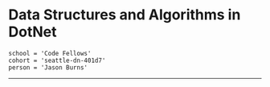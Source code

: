 # Data Structures and Algorithms in DotNet
```
school = 'Code Fellows'
cohort = 'seattle-dn-401d7'
person = 'Jason Burns'
```
------------------------------



<!-- <a id="contents"></a>

### Contents <br> -->

<!-- ##### Data Structures <br>

1. [single_linked_list](#single_linked_list)

##### Sorts <br>

1. [selection_sort](#selection_sort) -->

<!-- #### Algorithms/Challenges

1. [binary_search](#binary_search)

1. [FifoAnimalShelter](#FifoAnimalShelter)

1. [FizzBuzzTree](#FizzBuzzTree)

1. [LinkedListMerge](#LLMerge)

1. [MultiBracketValidation](#MultiBracketValidation)

1. [QueueWithStacks](#QueueWithStacks)

#### Data Structures

1. [singly_linked_list](#singly_linked_list)

1. [BinaryTree](#BinaryTree)

1. [stack_queue](#stack_queue) -->

<!-- 1. [graph](#graph) -->


<!-- ------------------------------

<a id="binary_search"></a>

## Binary Search

### Description
Binary search on an array/list of sorted values, also known as half-interval search.
It repeatedly narrows an array by half to the left or right based on weather or not he middle point is higher, lower than the search key, until the key is found or not.

[See code](https://github.com/jasonb315/data-structures-and-algorithms-dn/tree/master/Challenges/BinarySearch)

<a id="FifoAnimalShelter"></a>

## Fifo Animal Shelter

### Description
Animal Shelter class that takes in cat and dog objects. A visitor(CLI) can adopt/dedopt a cat or dog.

[See code](https://github.com/jasonb315/data-structures-and-algorithms-dn/tree/master/Challenges/FifoAnimalShelter)

<a id="FizzBuzzTree"></a>

## Fizz Buzz Tree

### Description
Method which takes in a tree of int values, and replaces values with fizz, buzz, or fizzbuzz.

[See code](https://github.com/jasonb315/data-structures-and-algorithms-dn/tree/master/Challenges/FizzBuzzTree)

<a id="LLMerge"></a>

## Linked List Merge

### Description
Given two linked lists, zip them together.

[See code](https://github.com/jasonb315/data-structures-and-algorithms-dn/tree/master/Challenges/LLMerge)

<a id="MultiBracketValidation"></a>

## Multi Bracket Validation

### Description
Take a string as its only argument, and should return a boolean representing whether or not the brackets in the string are balanced.

[See code](https://github.com/jasonb315/data-structures-and-algorithms-dn/tree/master/Challenges/MultiBracketValidation)

<a id="QueueWithStacks"></a>

## Queue With Stacks

### Description
PseudoQueue class: a Queue made with two stacks.

[See code](https://github.com/jasonb315/data-structures-and-algorithms-dn/tree/master/Challenges/QueueWithStacks)



-----------------------------------------------------------
<a id="singly_linked_list"></a>

## Singly Linked List

### Description
In computer science, a linked list is a linear collection of data elements, whose order is not given by their physical placement in memory.

[See code](https://github.com/jasonb315/data-structures-and-algorithms-dn/tree/master/DataStructures/LinkedList)

<a id="BinaryTree"></a>

## Binary Tree

### Description
tree data structure in which each node has at most two children

[See code](https://github.com/jasonb315/data-structures-and-algorithms-dn/tree/master/DataStructures/BinaryTree)

<a id="stack_queue"></a>

## Stack & Queue

### Description
Stacks are like lunchtrays (FILO), and queues are like waiting lines(FIFO).

[See code](https://github.com/jasonb315/data-structures-and-algorithms-dn/tree/master/DataStructures/StacksAndQueues) -->

<!-- <a id="stack_queue"></a>

## Graph

### Description
A Graph is a set of Vertices connected by Edges, which can be directed or undirected.

[See code](https://github.com/jasonb315/data-structures-and-algorithms-dn/tree/master/DataStructures/MyGraph) -->

<!--
![name](https://github.com/jasonb315/data-structures-and-algorithms-dn/blob/master/assets/[name].jpg)
-->

<!-- ------------------------------

## Change Log

1.0 20MAR2019 readme setup

1.1 21MAR2019 binary search added

1.2 25MAR2019 singly linked list added

1.3 29MAR2019 linked list merge

1.4 1APR2019 stack and queue

2.0 13APR2019 *readme overhaul*

2.1 4MAY2019 graph added

------------------------------

<!-- ## Thankyou

Wikipedia

Stack Overflow

Dan, and Ian. -->

<!-- 
## Methods

| Method | Summary | Big O Time | Big O Space | Example | 
| :----------- | :----------- | :-------------: | :-------------: | :----------- |
| Insert | Adds a new `Node` to the `Linked List` | O(1) | O(1) | myList.Insert(99) |
| Includes | Takes in a value and returns a boolean depending on if the value is in the `LinkedList` | O(n) | O(1) | myList.Includes(99) |
| Print | Prints the `Linked List` to the console | O(n) | O(1) | myList.Print() | -->